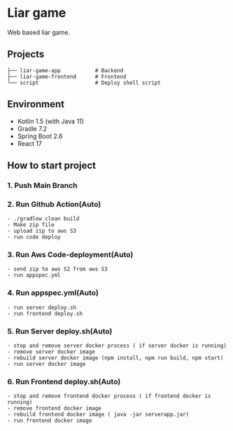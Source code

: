 # Liar game

Web based liar game.

## Projects

```
├── liar-game-app           # Backend
├── liar-game-frontend      # Frontend
└── script                  # Deploy shell script
```

## Environment

- Kotlin 1.5 (with Java 11)
- Gradle 7.2
- Spring Boot 2.6
- React 17

## How to start project

### 1. Push Main Branch

### 2. Run Github Action(Auto)
   ```
   - ./gradlew clean build
   - Make zip file
   - upload zip to aws S3
   - run code deploy
   ```
### 3. Run Aws Code-deployment(Auto)
   ```
   - send zip to aws S2 from aws S3
   - run appspec.yml
   ```
      
### 4. Run appspec.yml(Auto)
   ```
   - run server deploy.sh 
   - run frontend deploy.sh
   ```  
### 5. Run Server deploy.sh(Auto)
   ```
   - stop and remove server docker process ( if server docker is running)
   - remove server docker image
   - rebuild server docker image (npm install, npm run build, npm start)
   - run server docker image
   ```  
### 6. Run Frontend deploy.sh(Auto)
   ```
   - stop and remove frontend docker process ( if frontend docker is running)
   - remove frontend docker image
   - rebuild frontend docker image ( java -jar serverapp.jar)
   - run frontend docker image
   ```    
